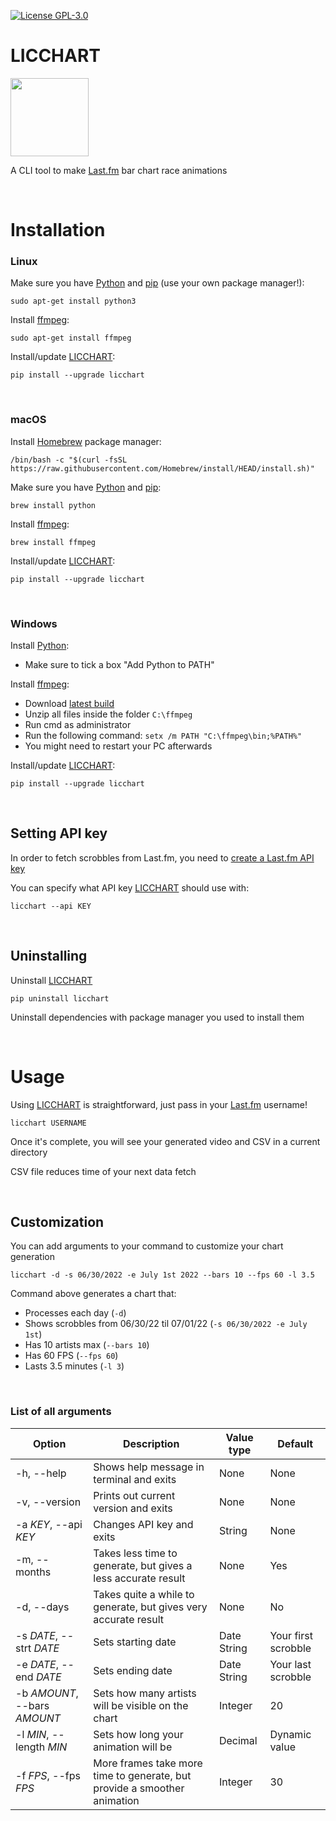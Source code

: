 [![License GPL-3.0](https://img.shields.io/github/license/Stelvey/LICCHART)](LICENSE)

# **LICCHART**

<img src="https://raw.githubusercontent.com/Stelvey/LICCHART/main/favicon.ico" width="125">

A CLI tool to make [Last.fm](https://www.last.fm/) bar chart race animations

<br>

# **Installation**

### **Linux**

Make sure you have [Python](https://www.python.org/downloads/) and [pip](https://pip.pypa.io/en/stable/installation/) (use your own package manager!):
```
sudo apt-get install python3
```

Install [ffmpeg](https://www.ffmpeg.org/download.html):
```
sudo apt-get install ffmpeg
```

Install/update [LICCHART](https://github.com/Stelvey/LICCHART):
```
pip install --upgrade licchart
```

<br>

### **macOS**

Install [Homebrew](https://brew.sh/) package manager:
```
/bin/bash -c "$(curl -fsSL https://raw.githubusercontent.com/Homebrew/install/HEAD/install.sh)"
```

Make sure you have [Python](https://www.python.org/downloads/) and [pip](https://pip.pypa.io/en/stable/installation/):
```
brew install python 
```

Install [ffmpeg](https://www.ffmpeg.org/download.html):
```
brew install ffmpeg
```

Install/update [LICCHART](https://github.com/Stelvey/LICCHART):
```
pip install --upgrade licchart
```

<br>

### **Windows**

Install [Python](https://www.python.org/downloads/):
* Make sure to tick a box "Add Python to PATH"

Install [ffmpeg](https://www.ffmpeg.org/download.html):
* Download [latest build](https://www.gyan.dev/ffmpeg/builds/ffmpeg-git-full.7z)
* Unzip all files inside the folder `C:\ffmpeg`
* Run cmd as administrator
* Run the following command: `setx /m PATH "C:\ffmpeg\bin;%PATH%"`
* You might need to restart your PC afterwards

Install/update [LICCHART](https://github.com/Stelvey/LICCHART):
```
pip install --upgrade licchart
```

<br>

## **Setting API key**

In order to fetch scrobbles from Last.fm, you need to [create a Last.fm API key](https://www.last.fm/api/account/create)

You can specify what API key [LICCHART](https://github.com/Stelvey/LICCHART) should use with:
```
licchart --api KEY
```

<br>

## **Uninstalling**

Uninstall [LICCHART](https://github.com/Stelvey/LICCHART)
```
pip uninstall licchart
```

Uninstall dependencies with package manager you used to install them

<br>

# **Usage**

Using [LICCHART](https://github.com/Stelvey/LICCHART) is straightforward, just pass in your [Last.fm](https://www.last.fm/) username!
```
licchart USERNAME
```
Once it's complete, you will see your generated video and CSV in a current directory

CSV file reduces time of your next data fetch

<br>

## **Customization**

You can add arguments to your command to customize your chart generation
```
licchart -d -s 06/30/2022 -e July 1st 2022 --bars 10 --fps 60 -l 3.5
```
Command above generates a chart that:
* Processes each day (`-d`)
* Shows scrobbles from 06/30/22 til 07/01/22 (`-s 06/30/2022 -e July 1st`)
* Has 10 artists max (`--bars 10`)
* Has 60 FPS (`--fps 60`)
* Lasts 3.5 minutes (`-l 3`)

<br>

### **List of all arguments**
| Option  | Description | Value type | Default |
| ------------- | ------------- | ------------- | ------------- |
| -h, --help  | Shows help message in terminal and exits  | None | None |
| -v, --version  | Prints out current version and exits  | None | None |
| -a *KEY*, --api *KEY*  | Changes API key and exits  | String | None |
| -m, --months  |  Takes less time to generate, but gives a less accurate result | None | Yes |
| -d, --days  | Takes quite a while to generate, but gives very accurate result  | None | No |
| -s *DATE*, --strt *DATE* | Sets starting date | Date String | Your first scrobble |
| -e *DATE*, --end *DATE* | Sets ending date | Date String | Your last scrobble |
| -b *AMOUNT*, --bars *AMOUNT* | Sets how many artists will be visible on the chart | Integer | 20 |
| -l *MIN*, --length *MIN* | Sets how long your animation will be | Decimal | Dynamic value |
| -f *FPS*, --fps *FPS* | More frames take more time to generate, but provide a smoother animation | Integer | 30 |